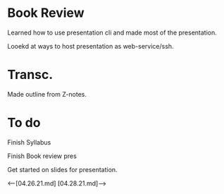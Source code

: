 # Book Review

Learned how to use presentation cli and made most of the presentation.  

Looekd at ways to host presentation as web-service/ssh.

# Transc.

Made outline from Z-notes.


# To do

Finish Syllabus

Finish Book review pres

Get started on slides for presentation.
 


<--[04.26.21.md]
[04.28.21.md]-->
